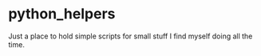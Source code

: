# python_helpers


Just a place to hold simple scripts for small stuff I find myself doing all the time. 
